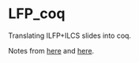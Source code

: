 # LFP_coq
Translating ILFP+ILCS slides into coq.

Notes from [here](http://www.cse.iitd.ac.in/~sak/courses/ilfp/ilfp.pdf) and [here](http://www.cse.iitd.ac.in/~sak/courses/ilcs/2018-19/ilcs.pdf).
